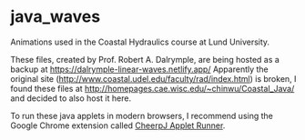 # java_waves
Animations used in the Coastal Hydraulics course at Lund University.

These files, created by Prof. Robert A. Dalrymple, are being hosted as a backup at https://dalrymple-linear-waves.netlify.app/
Apparently the original site (http://www.coastal.udel.edu/faculty/rad/index.html) is broken, I found these files at http://homepages.cae.wisc.edu/~chinwu/Coastal_Java/ and decided to also host it here.

To run these java applets in modern browsers, I recommend using the Google Chrome extension called [CheerpJ Applet Runner](https://chrome.google.com/webstore/detail/cheerpj-applet-runner/bbmolahhldcbngedljfadjlognfaaein).


